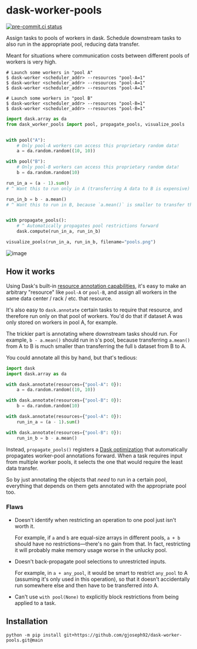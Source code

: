 # dask-worker-pools

[![pre-commit.ci status](https://results.pre-commit.ci/badge/github/gjoseph92/dask-worker-pools/main.svg)](https://results.pre-commit.ci/latest/github/gjoseph92/dask-worker-pools/main)

Assign tasks to pools of workers in dask. Schedule downstream tasks to also run in the appropriate pool, reducing data transfer.

Meant for situations where communication costs between different pools of workers is very high.

```
# Launch some workers in "pool A"
$ dask-worker <scheduler_addr> --resources "pool-A=1"
$ dask-worker <scheduler_addr> --resources "pool-A=1"
$ dask-worker <scheduler_addr> --resources "pool-A=1"

# Launch some workers in "pool B"
$ dask-worker <scheduler_addr> --resources "pool-B=1"
$ dask-worker <scheduler_addr> --resources "pool-B=1"
```

```python
import dask.array as da
from dask_worker_pools import pool, propagate_pools, visualize_pools


with pool("A"):
    # Only pool-A workers can access this proprietary random data!
    a = da.random.random((10, 10))

with pool("B"):
    # Only pool-B workers can access this proprietary random data!
    b = da.random.random(10)

run_in_a = (a - 1).sum()
# ^ Want this to run only in A (transferring A data to B is expensive)

run_in_b = b - a.mean()
# ^ Want this to run in B, because `a.mean()` is smaller to transfer than all of `b`


with propagate_pools():
    # ^ Automatically propagates pool restrictions forward
    dask.compute(run_in_a, run_in_b)

visualize_pools(run_in_a, run_in_b, filename="pools.png")
```

![image](pools.png)

## How it works

Using Dask's built-in [resource annotation capabilities](http://distributed.dask.org/en/stable/resources.html), it's easy to make an arbitrary "resource" like `pool-A` or `pool-B`, and assign all workers in the same data center / rack / etc. that resource.

It's also easy to `dask.annotate` certain tasks to require that resource, and therefore run only on that pool of workers. You'd do that if dataset A was only stored on workers in pool A, for example.

The trickier part is annotating where downstream tasks should run. For example, `b - a.mean()` should run in `b`'s pool, because transferring `a.mean()` from A to B is much smaller than transferring the full `b` dataset from B to A.

You could annotate all this by hand, but that's tedious:

```python
import dask
import dask.array as da

with dask.annotate(resources={"pool-A": 0}):
    a = da.random.random((10, 10))

with dask.annotate(resources={"pool-B": 0}):
    b = da.random.random(10)

with dask.annotate(resources={"pool-A": 0}):
    run_in_a = (a - 1).sum()

with dask.annotate(resources={"pool-B": 0}):
    run_in_b = b - a.mean()

```

Instead, `propagate_pools()` registers a [Dask optimization](https://docs.dask.org/en/stable/optimize.html#customizing-optimization) that automatically propagates worker-pool annotations forward. When a task requires input from multiple worker pools, it selects the one that would require the least data transfer.

So by just annotating the objects that _need_ to run in a certain pool, everything that depends on them gets annotated with the appropriate pool too.

### Flaws

* Doesn't identify when restricting an operation to one pool just isn't worth it.

  For example, if `a` and `b` are equal-size arrays in different pools, `a + b` should have no restrictions—there's no gain from that. In fact, restricting it will probably make memory usage worse in the unlucky pool.
* Doesn't back-propagate pool selections to unrestricted inputs.

  For example, in `a + any_pool`, it would be smart to restrict `any_pool` to A (assuming it's only used in this operation), so that it doesn't accidentally run somewhere else and then have to be transferred _into_ A.
* Can't use `with pool(None)` to explicitly block restrictions from being applied to a task.

## Installation
```
python -m pip install git+https://github.com/gjoseph92/dask-worker-pools.git@main
```
